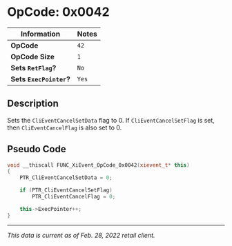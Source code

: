 # OpCode: 0x0042

| Information               | Notes |
|---                        |---    |
| **OpCode**                | `42`  |
| **OpCode Size**           | `1`   |
| **Sets `RetFlag`?**       | `No`  |
| **Sets `ExecPointer`?**   | `Yes` |

## Description

Sets the `CliEventCancelSetData` flag to 0. If `CliEventCancelSetFlag` is set, then `CliEventCancelFlag` is also set to 0.

## Pseudo Code

```cpp
void __thiscall FUNC_XiEvent_OpCode_0x0042(xievent_t* this)
{
    PTR_CliEventCancelSetData = 0;

    if (PTR_CliEventCancelSetFlag)
        PTR_CliEventCancelFlag = 0;

    this->ExecPointer++;
}
```

---

_This data is current as of Feb. 28, 2022 retail client._